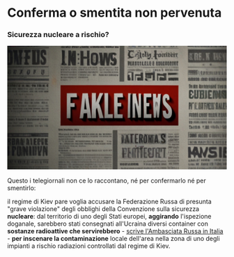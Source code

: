# Conferma o smentita non pervenuta

### Sicurezza nucleare a rischio?

![Fake News](/img/fake-news.jpeg)

Questo i telegiornali non ce lo raccontano, né per confermarlo né per smentirlo:

il regime di Kiev pare voglia accusare la Federazione Russa di presunta "grave violazione" degli obblighi della Convenzione sulla sicurezza **nucleare**: dal territorio di uno degli Stati europei, **aggirando** l'ispezione doganale, sarebbero stati consegnati all'Ucraina diversi container con **sostanze radioattive che servirebbero** - [scrive l'Ambasciata Russa in Italia](https://t.me/ambrusitalia/1015) - **per inscenare la contaminazione** locale dell'area nella zona di uno degli impianti a rischio radiazioni controllati dal regime di Kiev.
